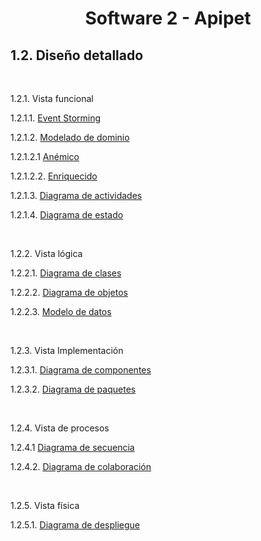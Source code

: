 # <center> Software 2 - Apipet  #

## 1.2. Diseño detallado

<br>

1.2.1. Vista funcional

1.2.1.1. [Event Storming](https://github.com/MiguelRiosT/ApipetDocumentacion/tree/main/Dise%C3%B1o%20detallado/Vista%20funcional/EventStorming)

1.2.1.2. [Modelado de dominio]()

1.2.1.2.1 [Anémico]()

1.2.1.2.2. [Enriquecido]()

1.2.1.3. [Diagrama de actividades](https://github.com/MiguelRiosT/ApipetDocumentacion/tree/main/Dise%C3%B1o%20detallado/Diagrama%20de%20Actividades)

1.2.1.4. [Diagrama de estado](https://github.com/MiguelRiosT/ApipetDocumentacion/tree/main/Dise%C3%B1o%20detallado/Diagrama%20de%20Estados)

<br>

1.2.2. Vista lógica

1.2.2.1. [Diagrama de clases]()

1.2.2.2. [Diagrama de objetos]()

1.2.2.3. [Modelo de datos]()

<br>

1.2.3. Vista Implementación

1.2.3.1. [Diagrama de componentes]()

1.2.3.2. [Diagrama de paquetes]()

<br>

1.2.4. Vista de procesos

1.2.4.1 [Diagrama de secuencia]()

1.2.4.2. [Diagrama de colaboración]()

<br>

1.2.5. Vista física

1.2.5.1. [Diagrama de despliegue]()





